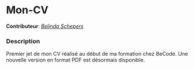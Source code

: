 # Mon-CV

**Contributeur**: *[Belinda Schepers](https://github.com/belindaschepers)*

### Description

Premier jet de mon CV réalisé au début de ma formation chez BeCode. Une nouvelle version en format PDF est désormais disponible.
